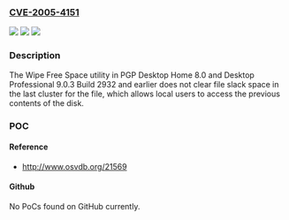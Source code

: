 ### [CVE-2005-4151](https://cve.mitre.org/cgi-bin/cvename.cgi?name=CVE-2005-4151)
![](https://img.shields.io/static/v1?label=Product&message=n%2Fa&color=blue)
![](https://img.shields.io/static/v1?label=Version&message=n%2Fa&color=blue)
![](https://img.shields.io/static/v1?label=Vulnerability&message=n%2Fa&color=brighgreen)

### Description

The Wipe Free Space utility in PGP Desktop Home 8.0 and Desktop Professional 9.0.3 Build 2932 and earlier does not clear file slack space in the last cluster for the file, which allows local users to access the previous contents of the disk.

### POC

#### Reference
- http://www.osvdb.org/21569

#### Github
No PoCs found on GitHub currently.

